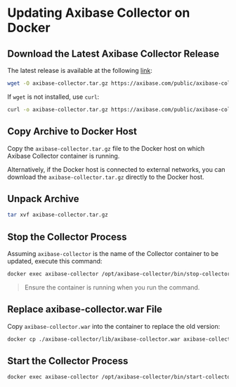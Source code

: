 # Updating Axibase Collector on Docker

## Download the Latest Axibase Collector Release

The latest release is available at the following [link](https://axibase.com/public/axibase-collector_latest.htm):

```bash
wget -O axibase-collector.tar.gz https://axibase.com/public/axibase-collector-v{revision}.tar.gz
```

If `wget` is not installed, use `curl`:

```bash
curl -o axibase-collector.tar.gz https://axibase.com/public/axibase-collector-v{revision}.tar.gz
```

## Copy Archive to Docker Host

Copy the `axibase-collector.tar.gz` file to the Docker host on which Axibase Collector container is running.

Alternatively, if the Docker host is connected to external networks, you can download the `axibase-collector.tar.gz` directly to the Docker host.

## Unpack Archive

```bash
tar xvf axibase-collector.tar.gz
```

## Stop the Collector Process

Assuming `axibase-collector` is the name of the Collector container to be updated, execute this command:

```bash
docker exec axibase-collector /opt/axibase-collector/bin/stop-collector.sh
```

> Ensure the container is running when you run the command.

## Replace axibase-collector.war File

Copy `axibase-collector.war` into the container to replace the old version:

```bash
docker cp ./axibase-collector/lib/axibase-collector.war axibase-collector:/opt/axibase-collector/lib/
```

## Start the Collector Process

```bash
docker exec axibase-collector /opt/axibase-collector/bin/start-collector.sh
```